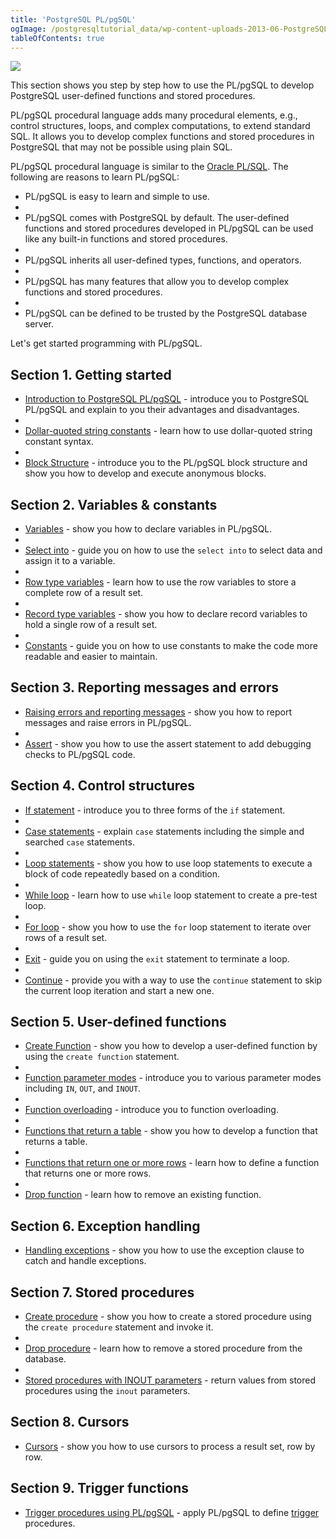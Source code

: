 ```yaml
---
title: 'PostgreSQL PL/pgSQL'
ogImage: /postgresqltutorial_data/wp-content-uploads-2013-06-PostgreSQL-Stored-Procedure.png
tableOfContents: true
---
```



![](/postgresqltutorial_data/wp-content-uploads-2013-06-PostgreSQL-Stored-Procedure.png)

This section shows you step by step how to use the PL/pgSQL to develop PostgreSQL user-defined functions and stored procedures.

PL/pgSQL procedural language adds many procedural elements, e.g., control structures, loops, and complex computations, to extend standard SQL. It allows you to develop complex functions and stored procedures in PostgreSQL that may not be possible using plain SQL.

PL/pgSQL procedural language is similar to the [Oracle PL/SQL](https://www.oracletutorial.com/plsql-tutorial/). The following are reasons to learn PL/pgSQL:

- PL/pgSQL is easy to learn and simple to use.
-
- PL/pgSQL comes with PostgreSQL by default. The user-defined functions and stored procedures developed in PL/pgSQL can be used like any built-in functions and stored procedures.
-
- PL/pgSQL inherits all user-defined types, functions, and operators.
-
- PL/pgSQL has many features that allow you to develop complex functions and stored procedures.
-
- PL/pgSQL can be defined to be trusted by the PostgreSQL database server.

Let's get started programming with PL/pgSQL.

## Section 1. Getting started

- [Introduction to PostgreSQL PL/pgSQL](https://www.postgresqltutorial.com/postgresql-plpgsql/introduction-to-postgresql-stored-procedures/) - introduce you to PostgreSQL PL/pgSQL and explain to you their advantages and disadvantages.
-
- [Dollar-quoted string constants](/docs/postgresql/postgresql-plpgsql/dollar-quoted-string-constants) - learn how to use dollar-quoted string constant syntax.
-
- [Block Structure](https://www.postgresqltutorial.com/postgresql-plpgsql/plpgsql-block-structure/) - introduce you to the PL/pgSQL block structure and show you how to develop and execute anonymous blocks.

## Section 2. Variables & constants

- [Variables](https://www.postgresqltutorial.com/postgresql-plpgsql/plpgsql-variables/) - show you how to declare variables in PL/pgSQL.
-
- [Select into](https://www.postgresqltutorial.com/postgresql-plpgsql/pl-pgsql-select-into/) - guide you on how to use the `select into` to select data and assign it to a variable.
-
- [Row type variables](https://www.postgresqltutorial.com/postgresql-plpgsql/pl-pgsql-row-types/) - learn how to use the row variables to store a complete row of a result set.
-
- [Record type variables](https://www.postgresqltutorial.com/postgresql-plpgsql/plpgsql-record-types/) - show you how to declare record variables to hold a single row of a result set.
-
- [Constants](/docs/postgresql/postgresql-plpgsql/plpgsql-constants) - guide you on how to use constants to make the code more readable and easier to maintain.

## Section 3. Reporting messages and errors

- [Raising errors and reporting messages](https://www.postgresqltutorial.com/postgresql-plpgsql/plpgsql-errors-messages/) - show you how to report messages and raise errors in PL/pgSQL.
-
- [Assert](https://www.postgresqltutorial.com/postgresql-plpgsql/pl-pgsql-assert/) - show you how to use the assert statement to add debugging checks to PL/pgSQL code.

## Section 4. Control structures

- [If statement](https://www.postgresqltutorial.com/postgresql-plpgsql/plpgsql-if-else-statements/) - introduce you to three forms of the `if` statement.
-
- [Case statements](https://www.postgresqltutorial.com/postgresql-plpgsql/plpgsql-case-statement/) - explain `case` statements including the simple and searched `case` statements.
-
- [Loop statements](https://www.postgresqltutorial.com/postgresql-plpgsql/plpgsql-loop-statements/) - show you how to use loop statements to execute a block of code repeatedly based on a condition.
-
- [While loop](/docs/postgresql/postgresql-plpgsql/pl-pgsql-while-loop) - learn how to use `while` loop statement to create a pre-test loop.
-
- [For loop](/docs/postgresql/postgresql-plpgsql/plpgsql-for-loop) - show you how to use the `for` loop statement to iterate over rows of a result set.
-
- [Exit](https://www.postgresqltutorial.com/postgresql-plpgsql/plpgsql-exit/) - guide you on using the `exit` statement to terminate a loop.
-
- [Continue](https://www.postgresqltutorial.com/postgresql-plpgsql/pl-pgsql-continue/) - provide you with a way to use the `continue` statement to skip the current loop iteration and start a new one.

## Section 5. User-defined functions

- [Create Function](https://www.postgresqltutorial.com/postgresql-plpgsql/postgresql-create-function/) - show you how to develop a user-defined function by using the `create function` statement.
-
- [Function parameter modes](https://www.postgresqltutorial.com/postgresql-plpgsql/plpgsql-function-parameters/) - introduce you to various parameter modes including `IN`, `OUT`, and `INOUT`.
-
- [Function overloading](https://www.postgresqltutorial.com/postgresql-plpgsql/plpgsql-function-overloading/) - introduce you to function overloading.
-
- [Functions that return a table](/docs/postgresql/postgresql-plpgsql/plpgsql-function-returns-a-table) - show you how to develop a function that returns a table.
-
- [Functions that return one or more rows](/docs/postgresql/postgresql-plpgsql/plpgsql-returns-setof) - learn how to define a function that returns one or more rows.
-
- [Drop function](/docs/postgresql/postgresql-plpgsql/postgresql-drop-function) - learn how to remove an existing function.

## Section 6. Exception handling

- [Handling exceptions](https://www.postgresqltutorial.com/postgresql-plpgsql/postgresql-exception/) - show you how to use the exception clause to catch and handle exceptions.

## Section 7. Stored procedures

- [Create procedure](https://www.postgresqltutorial.com/postgresql-plpgsql/postgresql-create-procedure/) - show you how to create a stored procedure using the `create procedure` statement and invoke it.
-
- [Drop procedure](https://www.postgresqltutorial.com/postgresql-plpgsql/postgresql-drop-procedure/) - learn how to remove a stored procedure from the database.
-
- [Stored procedures with INOUT parameters](https://www.postgresqltutorial.com/postgresql-plpgsql/postgresql-stored-procedure-with-inout-parameters/) - return values from stored procedures using the `inout` parameters.

## Section 8. Cursors

- [Cursors](https://www.postgresqltutorial.com/postgresql-plpgsql/plpgsql-cursor/) - show you how to use cursors to process a result set, row by row.

## Section 9. Trigger functions

- [Trigger procedures using PL/pgSQL](/docs/postgresql/postgresql-triggers) - apply PL/pgSQL to define [trigger](https://www.postgresqltutorial.com/postgresql-triggers/) procedures.
